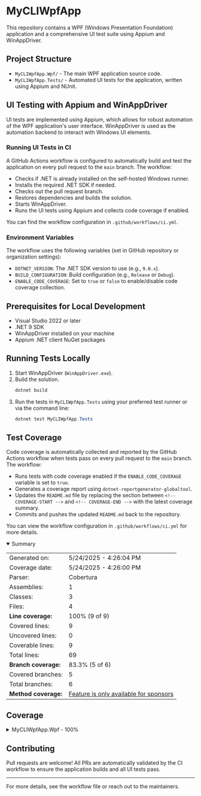 # MyCLIWpfApp

This repository contains a WPF (Windows Presentation Foundation) application and a comprehensive UI test suite using Appium and WinAppDriver.

## Project Structure

- `MyCLIWpfApp.Wpf/` - The main WPF application source code.
- `MyCLIWpfApp.Tests/` - Automated UI tests for the application, written using Appium and NUnit.

## UI Testing with Appium and WinAppDriver

UI tests are implemented using Appium, which allows for robust automation of the WPF application's user interface. WinAppDriver is used as the automation backend to interact with Windows UI elements.

### Running UI Tests in CI

A GitHub Actions workflow is configured to automatically build and test the application on every pull request to the `main` branch. The workflow:

- Checks if .NET is already installed on the self-hosted Windows runner.
- Installs the required .NET SDK if needed.
- Checks out the pull request branch.
- Restores dependencies and builds the solution.
- Starts WinAppDriver.
- Runs the UI tests using Appium and collects code coverage if enabled.

You can find the workflow configuration in `.github/workflows/ci.yml`.

### Environment Variables

The workflow uses the following variables (set in GitHub repository or organization settings):
- `DOTNET_VERSION`: The .NET SDK version to use (e.g., `9.0.x`).
- `BUILD_CONFIGURATION`: Build configuration (e.g., `Release` or `Debug`).
- `ENABLE_CODE_COVERAGE`: Set to `true` or `false` to enable/disable code coverage collection.

## Prerequisites for Local Development

- Visual Studio 2022 or later
- .NET 9 SDK
- WinAppDriver installed on your machine
- Appium .NET client NuGet packages

## Running Tests Locally

1. Start WinAppDriver (`WinAppDriver.exe`).
2. Build the solution.
   ```powershell
   dotnet build
   ```
3. Run the tests in `MyCLIWpfApp.Tests` using your preferred test runner or via the command line:
   ```powershell
   dotnet test MyCLIWpfApp.Tests
   ```

## Test Coverage
Code coverage is automatically collected and reported by the GitHub Actions workflow when tests pass on every pull request to the `main` branch. The workflow:

- Runs tests with code coverage enabled if the `ENABLE_CODE_COVERAGE` variable is set to `true`.
- Generates a coverage report using `dotnet-reportgenerator-globaltool`.
- Updates the `README.md` file by replacing the section between `<!-- COVERAGE-START -->` and `<!-- COVERAGE-END -->` with the latest coverage summary.
- Commits and pushes the updated `README.md` back to the repository.

You can view the workflow configuration in `.github/workflows/ci.yml` for more details.
<!-- COVERAGE-START -->
<details open><summary>Summary</summary>

|||
|:---|:---|
| Generated on: | 5/24/2025 - 4:26:04 PM |
| Coverage date: | 5/24/2025 - 4:26:00 PM |
| Parser: | Cobertura |
| Assemblies: | 1 |
| Classes: | 3 |
| Files: | 4 |
| **Line coverage:** | 100% (9 of 9) |
| Covered lines: | 9 |
| Uncovered lines: | 0 |
| Coverable lines: | 9 |
| Total lines: | 69 |
| **Branch coverage:** | 83.3% (5 of 6) |
| Covered branches: | 5 |
| Total branches: | 6 |
| **Method coverage:** | [Feature is only available for sponsors](https://reportgenerator.io/pro) |

</details>

## Coverage
<details><summary>MyCLIWpfApp.Wpf - 100%</summary>

|**Name**|**Line**|**Branch**|
|:---|---:|---:|
|**MyCLIWpfApp.Wpf**|**100%**|**83.3%**|
|MyCLIWpfApp.Wpf.App|100%||
|MyCLIWpfApp.Wpf.MainWindow|100%|83.3%|
|MyCLIWpfApp.Wpf.ViewModels.BaseViewModel|100%||

</details>
<!-- COVERAGE-END -->

## Contributing

Pull requests are welcome! All PRs are automatically validated by the CI workflow to ensure the application builds and all UI tests pass.

---

For more details, see the workflow file or reach out to the maintainers.



